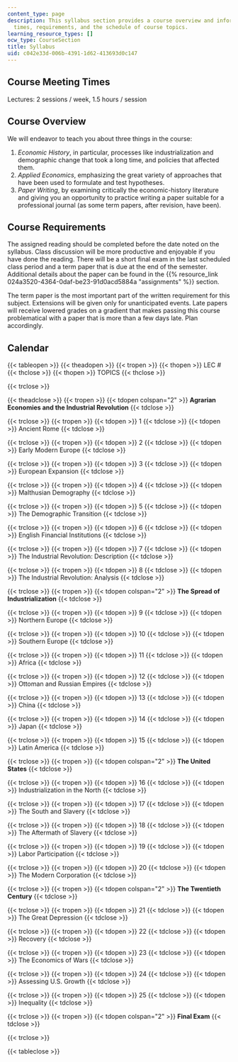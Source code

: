 ```yaml
---
content_type: page
description: This syllabus section provides a course overview and information on meeting
  times, requirements, and the schedule of course topics.
learning_resource_types: []
ocw_type: CourseSection
title: Syllabus
uid: c042e33d-006b-4391-1d62-413693d0c147
---
```


Course Meeting Times
--------------------

Lectures: 2 sessions / week, 1.5 hours / session

Course Overview
---------------

We will endeavor to teach you about three things in the course:

1.  _Economic History_, in particular, processes like industrialization and demographic change that took a long time, and policies that affected them.
2.  _Applied Economics_, emphasizing the great variety of approaches that have been used to formulate and test hypotheses.
3.  _Paper Writing_, by examining critically the economic-history literature and giving you an opportunity to practice writing a paper suitable for a professional journal (as some term papers, after revision, have been).

Course Requirements
-------------------

The assigned reading should be completed before the date noted on the syllabus. Class discussion will be more productive and enjoyable if you have done the reading. There will be a short final exam in the last scheduled class period and a term paper that is due at the end of the semester. Additional details about the paper can be found in the {{% resource_link 024a3520-4364-0daf-be23-91d0acd5884a "assignments" %}} section.

The term paper is the most important part of the written requirement for this subject. Extensions will be given only for unanticipated events. Late papers will receive lowered grades on a gradient that makes passing this course problematical with a paper that is more than a few days late. Plan accordingly.

Calendar
--------

{{< tableopen >}}
{{< theadopen >}}
{{< tropen >}}
{{< thopen >}}
LEC #
{{< thclose >}}
{{< thopen >}}
TOPICS
{{< thclose >}}

{{< trclose >}}

{{< theadclose >}}
{{< tropen >}}
{{< tdopen colspan="2" >}}
**Agrarian Economies and the Industrial Revolution**
{{< tdclose >}}

{{< trclose >}}
{{< tropen >}}
{{< tdopen >}}
1
{{< tdclose >}}
{{< tdopen >}}
Ancient Rome
{{< tdclose >}}

{{< trclose >}}
{{< tropen >}}
{{< tdopen >}}
2
{{< tdclose >}}
{{< tdopen >}}
Early Modern Europe
{{< tdclose >}}

{{< trclose >}}
{{< tropen >}}
{{< tdopen >}}
3
{{< tdclose >}}
{{< tdopen >}}
European Expansion
{{< tdclose >}}

{{< trclose >}}
{{< tropen >}}
{{< tdopen >}}
4
{{< tdclose >}}
{{< tdopen >}}
Malthusian Demography
{{< tdclose >}}

{{< trclose >}}
{{< tropen >}}
{{< tdopen >}}
5
{{< tdclose >}}
{{< tdopen >}}
The Demographic Transition
{{< tdclose >}}

{{< trclose >}}
{{< tropen >}}
{{< tdopen >}}
6
{{< tdclose >}}
{{< tdopen >}}
English Financial Institutions
{{< tdclose >}}

{{< trclose >}}
{{< tropen >}}
{{< tdopen >}}
7
{{< tdclose >}}
{{< tdopen >}}
The Industrial Revolution: Description
{{< tdclose >}}

{{< trclose >}}
{{< tropen >}}
{{< tdopen >}}
8
{{< tdclose >}}
{{< tdopen >}}
The Industrial Revolution: Analysis
{{< tdclose >}}

{{< trclose >}}
{{< tropen >}}
{{< tdopen colspan="2" >}}
**The Spread of Industrialization**
{{< tdclose >}}

{{< trclose >}}
{{< tropen >}}
{{< tdopen >}}
9
{{< tdclose >}}
{{< tdopen >}}
Northern Europe
{{< tdclose >}}

{{< trclose >}}
{{< tropen >}}
{{< tdopen >}}
10
{{< tdclose >}}
{{< tdopen >}}
Southern Europe
{{< tdclose >}}

{{< trclose >}}
{{< tropen >}}
{{< tdopen >}}
11
{{< tdclose >}}
{{< tdopen >}}
Africa
{{< tdclose >}}

{{< trclose >}}
{{< tropen >}}
{{< tdopen >}}
12
{{< tdclose >}}
{{< tdopen >}}
Ottoman and Russian Empires
{{< tdclose >}}

{{< trclose >}}
{{< tropen >}}
{{< tdopen >}}
13
{{< tdclose >}}
{{< tdopen >}}
China
{{< tdclose >}}

{{< trclose >}}
{{< tropen >}}
{{< tdopen >}}
14
{{< tdclose >}}
{{< tdopen >}}
Japan
{{< tdclose >}}

{{< trclose >}}
{{< tropen >}}
{{< tdopen >}}
15
{{< tdclose >}}
{{< tdopen >}}
Latin America
{{< tdclose >}}

{{< trclose >}}
{{< tropen >}}
{{< tdopen colspan="2" >}}
**The United States**
{{< tdclose >}}

{{< trclose >}}
{{< tropen >}}
{{< tdopen >}}
16
{{< tdclose >}}
{{< tdopen >}}
Industrialization in the North
{{< tdclose >}}

{{< trclose >}}
{{< tropen >}}
{{< tdopen >}}
17
{{< tdclose >}}
{{< tdopen >}}
The South and Slavery
{{< tdclose >}}

{{< trclose >}}
{{< tropen >}}
{{< tdopen >}}
18
{{< tdclose >}}
{{< tdopen >}}
The Aftermath of Slavery
{{< tdclose >}}

{{< trclose >}}
{{< tropen >}}
{{< tdopen >}}
19
{{< tdclose >}}
{{< tdopen >}}
Labor Participation
{{< tdclose >}}

{{< trclose >}}
{{< tropen >}}
{{< tdopen >}}
20
{{< tdclose >}}
{{< tdopen >}}
The Modern Corporation
{{< tdclose >}}

{{< trclose >}}
{{< tropen >}}
{{< tdopen colspan="2" >}}
**The Twentieth Century**
{{< tdclose >}}

{{< trclose >}}
{{< tropen >}}
{{< tdopen >}}
21
{{< tdclose >}}
{{< tdopen >}}
The Great Depression
{{< tdclose >}}

{{< trclose >}}
{{< tropen >}}
{{< tdopen >}}
22
{{< tdclose >}}
{{< tdopen >}}
Recovery
{{< tdclose >}}

{{< trclose >}}
{{< tropen >}}
{{< tdopen >}}
23
{{< tdclose >}}
{{< tdopen >}}
The Economics of Wars
{{< tdclose >}}

{{< trclose >}}
{{< tropen >}}
{{< tdopen >}}
24
{{< tdclose >}}
{{< tdopen >}}
Assessing U.S. Growth
{{< tdclose >}}

{{< trclose >}}
{{< tropen >}}
{{< tdopen >}}
25
{{< tdclose >}}
{{< tdopen >}}
Inequality
{{< tdclose >}}

{{< trclose >}}
{{< tropen >}}
{{< tdopen colspan="2" >}}
**Final Exam**
{{< tdclose >}}

{{< trclose >}}

{{< tableclose >}}